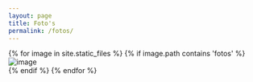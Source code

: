 ```yaml
---
layout: page
title: Foto's
permalink: /fotos/
---
```

<div class="fotos">
{% for image in site.static_files %}
    {% if image.path contains 'fotos' %}
<div><img src="{{ image.path }}" alt="image" /></div>
    {% endif %}
{% endfor %}
</div>
